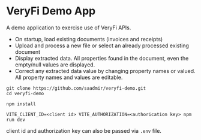 # VeryFi Demo App

A demo application to exercise use of VeryFi APIs.

- On startup, load existing documents (invoices and receipts)
- Upload and process a new file or select an already processed existing document
- Display extracted data. All properties found in the document, even the empty/null values are displayed.
- Correct any extracted data value by changing property names or valued.  All property names and values are editable.

```
git clone https://github.com/saadmir/veryfi-demo.git
cd veryfi-demo

npm install

VITE_CLIENT_ID=<client id> VITE_AUTHORIZATION=<authorication key> npm run dev
```
client id and authorization key can also be passed via `.env` file.
